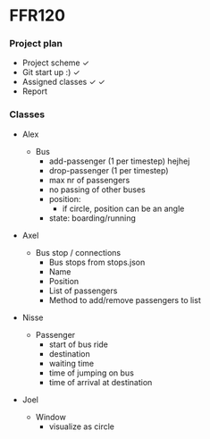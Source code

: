 # FFR120

### Project plan
- Project scheme &check;
- Git start up :) &check;
- Assigned classes &check; &check; 
- Report 

### Classes
- Alex
    - Bus
      - add-passenger (1 per timestep) hejhej
      - drop-passenger (1 per timestep)
      - max nr of passengers
      - no passing of other buses
      - position:
        - if circle, position can be an angle
      - state: boarding/running

- Axel
    - Bus stop / connections
        - Bus stops from stops.json
        - Name
        - Position
        - List of passengers
        - Method to add/remove passengers to list
  
- Nisse
    - Passenger
        - start of bus ride
        - destination
        - waiting time
        - time of jumping on bus
        - time of arrival at destination
        
- Joel
    - Window
        - visualize as circle
    
